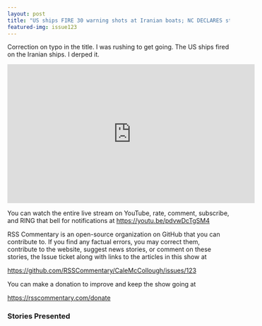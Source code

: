 ```yaml
---
layout: post
title: "US ships FIRE 30 warning shots at Iranian boats; NC DECLARES state of Emergency from oil hack"
featured-img: issue123
---
```


Correction on typo in the title. I was rushing to get going. The US ships fired on the Iranian ships. I derped it.

<iframe width="560" height="315" src="https://www.youtube.com/embed/pdvwDcTgSM4" frameborder="0" allow="accelerometer; autoplay; encrypted-media; gyroscope; picture-in-picture" allowfullscreen></iframe>

You can watch the entire live stream on YouTube, rate, comment, subscribe, and RING that bell for notifications at <https://youtu.be/pdvwDcTgSM4>

RSS Commentary is an open-source organization on GitHub that you can contribute to. If you find any factual errors, you may correct them, contribute to the website, suggest news stories, or comment on these stories, the Issue ticket along with links to the articles in this show at 

<https://github.com/RSSCommentary/CaleMcCollough/issues/123>

You can make a donation to improve and keep the show going at

<https://rsscommentary.com/donate>

### Stories Presented


